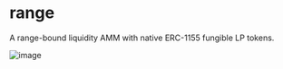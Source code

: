 # range

A range-bound liquidity AMM with native ERC-1155 fungible LP tokens.

![image](https://github.com/poolshark-protocol/range/assets/84204260/e427b458-8c87-43ad-8521-f8a6a61f7cbf)


